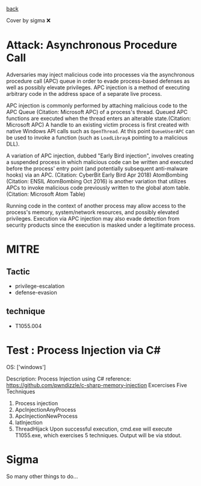 [back](../index.md)

Cover by sigma :x: 

# Attack: Asynchronous Procedure Call

 Adversaries may inject malicious code into processes via the asynchronous procedure call (APC) queue in order to evade process-based defenses as well as possibly elevate privileges. APC injection is a method of executing arbitrary code in the address space of a separate live process. 

APC injection is commonly performed by attaching malicious code to the APC Queue (Citation: Microsoft APC) of a process's thread. Queued APC functions are executed when the thread enters an alterable state.(Citation: Microsoft APC) A handle to an existing victim process is first created with native Windows API calls such as <code>OpenThread</code>. At this point <code>QueueUserAPC</code> can be used to invoke a function (such as <code>LoadLibrayA</code> pointing to a malicious DLL). 

A variation of APC injection, dubbed "Early Bird injection", involves creating a suspended process in which malicious code can be written and executed before the process' entry point (and potentially subsequent anti-malware hooks) via an APC. (Citation: CyberBit Early Bird Apr 2018) AtomBombing (Citation: ENSIL AtomBombing Oct 2016) is another variation that utilizes APCs to invoke malicious code previously written to the global atom table.(Citation: Microsoft Atom Table)

Running code in the context of another process may allow access to the process's memory, system/network resources, and possibly elevated privileges. Execution via APC injection may also evade detection from security products since the execution is masked under a legitimate process. 

# MITRE
## Tactic
  - privilege-escalation
  - defense-evasion

## technique
  - T1055.004

# Test : Process Injection via C#

OS: ['windows']

Description: Process Injection using C#
reference: https://github.com/pwndizzle/c-sharp-memory-injection
Excercises Five Techniques
1. Process injection
2. ApcInjectionAnyProcess
3. ApcInjectionNewProcess
4. IatInjection
5. ThreadHijack
Upon successful execution, cmd.exe will execute T1055.exe, which exercises 5 techniques. Output will be via stdout.


# Sigma

 So many other things to do...